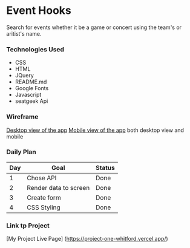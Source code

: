 # Event Hooks

Search for events whether it be a game or concert using the team's or aritist's name.

### Technologies Used

- CSS
- HTML
- JQuery
- README.md
- Google Fonts
- Javascript
- seatgeek Api 

### Wireframe

[Desktop view of the app](https://imgur.com/a/nExC8Yz) 
[Mobile view of the app](https://imgur.com/a/pIQqHxL)
both desktop view and mobile

### Daily Plan

| Day | Goal | Status |
|-----|------|--------|
| 1 | Chose API | Done |
| 2 | Render data to screen | Done|
| 3 | Create form |  Done  |
| 4 | CSS Styling| Done|

### Link tp Project
[My Project Live Page]
(https://project-one-whitford.vercel.app/)